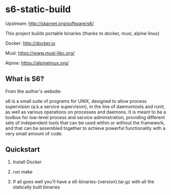 # s6-static-build

Upstream: http://skarnet.org/software/s6/

This project builds portable binaries (thanks to docker, musl, alpine linux)

Docker: http://docker.io

Musl: https://www.musl-libc.org/

Alpine: https://alpinelinux.org/

## What is S6?

From the author's website:

s6 is a small suite of programs for UNIX, designed to allow process supervision (a.k.a service supervision), in the line of daemontools and runit, as well as various operations on processes and daemons. It is meant to be a toolbox for low-level process and service administration, providing different sets of independent tools that can be used within or without the framework, and that can be assembled together to achieve powerful functionality with a very small amount of code.

## Quickstart

1. Install Docker

2. run make

3. If all goes well you'll have a s6-binaries-{version}.tar.gz with all the statically built binaries


